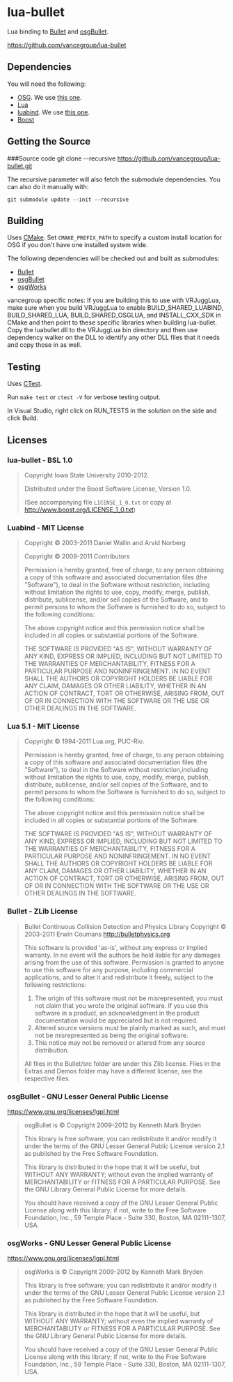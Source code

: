 lua-bullet
==========

Lua binding to [Bullet](http://bulletphysics.org) and [osgBullet](https://code.google.com/p/osgbullet/).

https://github.com/vancegroup/lua-bullet


Dependencies
------------------

You will need the following:

* [OSG](http://www.openscenegraph.org/).  We use [this one](https://github.com/rpavlik/osg).
* [Lua](http://www.lua.org/)
* [luabind](http://www.rasterbar.com/products/luabind.html).  We use [this one](https://github.com/rpavlik/luabind).
* [Boost](http://www.boost.org/)



Getting the Source
------------------

###Source code
    git clone --recursive https://github.com/vancegroup/lua-bullet.git
    
The recursive parameter will also fetch the submodule dependencies.  You can also do it manually with:

    git submodule update --init --recursive

Building
------------------

Uses [CMake](http://www.cmake.org).  Set `CMAKE_PREFIX_PATH` to specify a custom install location for OSG if you
don't have one installed system wide.

The following dependencies will be checked out and built as submodules:

* [Bullet](http://bulletphysics.org)
* [osgBullet](https://code.google.com/p/osgbullet/)
* [osgWorks](https://code.google.com/p/osgworks/)

vancegroup specific notes: If you are building this to use with VRJuggLua, make sure when you build
VRJuggLua to enable BUILD_SHARED_LUABIND, BUILD_SHARED_LUA, BUILD_SHARED_OSGLUA,
and INSTALL_CXX_SDK in CMake and then point
to these specific libraries when building lua-bullet.  Copy the luabullet.dll to the VRJuggLua bin
directory and then use dependency walker on the DLL to identify any other DLL files that it needs and
copy those in as well.

Testing
------------------

Uses [CTest](http://cmake.org/Wiki/CMake/Testing_With_CTest).

Run `make test` or `ctest -V` for verbose testing output.

In Visual Studio, right click on RUN_TESTS in the solution on the side and click Build.


Licenses
--------

### lua-bullet - BSL 1.0
> Copyright Iowa State University 2010-2012.
>
> Distributed under the Boost Software License, Version 1.0.
>
> (See accompanying file `LICENSE_1_0.txt` or copy at
> <http://www.boost.org/LICENSE_1_0.txt>)

### Luabind - MIT License

> Copyright &copy; 2003-2011 Daniel Wallin and Arvid Norberg
>
> Copyright &copy; 2008-2011 Contributors
>
> Permission is hereby granted, free of charge, to any person obtaining a
> copy of this software and associated documentation files (the "Software"),
> to deal in the Software without restriction, including without limitation
> the rights to use, copy, modify, merge, publish, distribute, sublicense,
> and/or sell copies of the Software, and to permit persons to whom the
> Software is furnished to do so, subject to the following conditions:
>
> The above copyright notice and this permission notice shall be included
> in all copies or substantial portions of the Software.
>
> THE SOFTWARE IS PROVIDED "AS IS", WITHOUT WARRANTY OF
> ANY KIND, EXPRESS OR IMPLIED, INCLUDING BUT NOT LIMITED
> TO THE WARRANTIES OF MERCHANTABILITY, FITNESS FOR A
> PARTICULAR PURPOSE AND NONINFRINGEMENT. IN NO EVENT
> SHALL THE AUTHORS OR COPYRIGHT HOLDERS BE LIABLE FOR
> ANY CLAIM, DAMAGES OR OTHER LIABILITY, WHETHER IN AN
> ACTION OF CONTRACT, TORT OR OTHERWISE, ARISING FROM,
> OUT OF OR IN CONNECTION WITH THE SOFTWARE OR THE USE
> OR OTHER DEALINGS IN THE SOFTWARE.

### Lua 5.1 - MIT License

> Copyright &copy; 1994-2011 Lua.org, PUC-Rio.
>
> Permission is hereby granted, free of charge, to any person obtaining
> a copy of this software and associated documentation files (the
> "Software"), to deal in the Software without restriction,including
> without limitation the rights to use, copy, modify, merge, publish,
> distribute, sublicense, and/or sell copies of the Software, and to
> permit persons to whom the Software is furnished to do so, subject to
> the following conditions:
>
> The above copyright notice and this permission notice shall be included
> in all copies or substantial portions of the Software.
>
> THE SOFTWARE IS PROVIDED "AS IS", WITHOUT WARRANTY OF ANY KIND, EXPRESS
> OR IMPLIED, INCLUDING BUT NOT LIMITED TO THE WARRANTIES OF
> MERCHANTABILITY, FITNESS FOR A PARTICULAR PURPOSE AND NONINFRINGEMENT.
> IN NO EVENT SHALL THE AUTHORS OR COPYRIGHT HOLDERS BE LIABLE FOR ANY
> CLAIM, DAMAGES OR OTHER LIABILITY, WHETHER IN AN ACTION OF CONTRACT,
> TORT OR OTHERWISE, ARISING FROM, OUT OF OR IN CONNECTION WITH THE
> SOFTWARE OR THE USE OR OTHER DEALINGS IN THE SOFTWARE.

### Bullet - ZLib License

> Bullet Continuous Collision Detection and Physics Library
> Copyright &copy; 2003-2011 Erwin Coumans  http://bulletphysics.org
>
> This software is provided 'as-is', without any express or implied warranty.
> In no event will the authors be held liable for any damages arising from the use of this software.
> Permission is granted to anyone to use this software for any purpose,
> including commercial applications, and to alter it and redistribute it freely,
> subject to the following restrictions:
>
> 1. The origin of this software must not be misrepresented; you must not claim that you wrote the original software. If you use this software in a product, an acknowledgment in the product documentation would be appreciated but is not required.
> 2. Altered source versions must be plainly marked as such, and must not be misrepresented as being the original software.
> 3. This notice may not be removed or altered from any source distribution.
>
> All files in the Bullet/src folder are under this Zlib license.
> Files in the Extras and Demos folder may have a different license, see the respective files.

### osgBullet - GNU Lesser General Public License

https://www.gnu.org/licenses/lgpl.html

> osgBullet is &copy; Copyright 2009-2012 by Kenneth Mark Bryden
>
> This library is free software; you can redistribute it and/or
> modify it under the terms of the GNU Lesser General Public
> License version 2.1 as published by the Free Software Foundation.
>
> This library is distributed in the hope that it will be useful,
> but WITHOUT ANY WARRANTY; without even the implied warranty of
> MERCHANTABILITY or FITNESS FOR A PARTICULAR PURPOSE.  See the GNU
> Library General Public License for more details.
>
> You should have received a copy of the GNU Lesser General Public
> License along with this library; if not, write to the
> Free Software Foundation, Inc., 59 Temple Place - Suite 330,
> Boston, MA 02111-1307, USA.

### osgWorks - GNU Lesser General Public License

https://www.gnu.org/licenses/lgpl.html

> osgWorks is &copy; Copyright 2009-2012 by Kenneth Mark Bryden
>
> This library is free software; you can redistribute it and/or
> modify it under the terms of the GNU Lesser General Public
> License version 2.1 as published by the Free Software Foundation.
>
> This library is distributed in the hope that it will be useful,
> but WITHOUT ANY WARRANTY; without even the implied warranty of
> MERCHANTABILITY or FITNESS FOR A PARTICULAR PURPOSE.  See the GNU
> Library General Public License for more details.
>
> You should have received a copy of the GNU Lesser General Public
> License along with this library; if not, write to the
> Free Software Foundation, Inc., 59 Temple Place - Suite 330,
> Boston, MA 02111-1307, USA.
